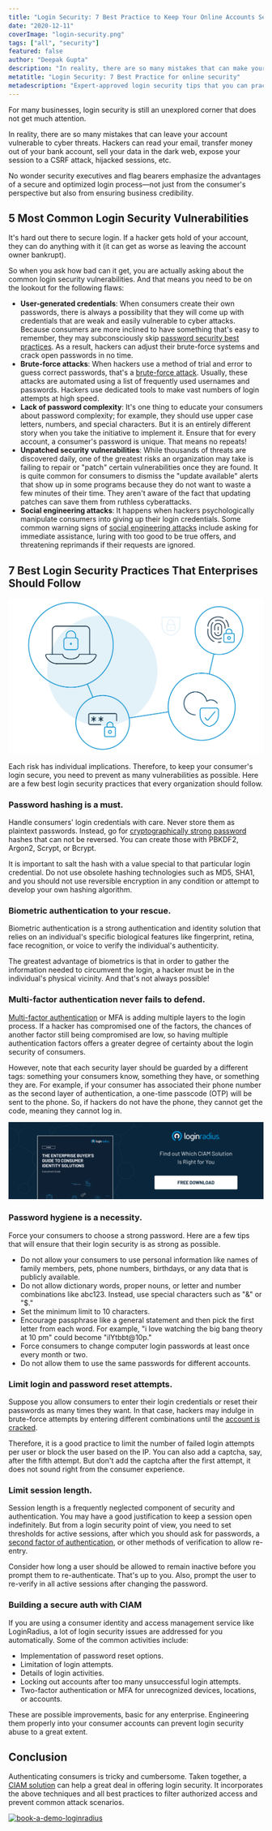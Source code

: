 ```yaml
---
title: "Login Security: 7 Best Practice to Keep Your Online Accounts Secure"
date: "2020-12-11"
coverImage: "login-security.png"
tags: ["all", "security"]
featured: false 
author: "Deepak Gupta"
description: "In reality, there are so many mistakes that can make your account vulnerable to cyber attacks. Hackers can read your email, steal money out of your bank account, or sell your data in the dark web. Therefore you need to eliminate as many vulnerabilities as possible to keep your login safe."
metatitle: "Login Security: 7 Best Practice for online security"
metadescription: "Expert-approved login security tips that you can practice to keep consumers secure online. Prevent as many vulnerabilities as possible to offer the best login security."
---
```


For many businesses, login security is still an unexplored corner that does not get much attention. 

In reality, there are so many mistakes that can leave your account vulnerable to cyber threats. Hackers can read your email, transfer money out of your bank account, sell your data in the dark web, expose your session to a CSRF attack, hijacked sessions, etc. 

No wonder security executives and flag bearers emphasize the advantages of a secure and optimized login process—not just from the consumer's perspective but also from ensuring business credibility. 


## 5 Most Common Login Security Vulnerabilities

It's hard out there to secure login. If a hacker gets hold of your account, they can do anything with it (it can get as worse as leaving the account owner bankrupt). 

So when you ask how bad can it get, you are actually asking about the common login security vulnerabilities. And that means you need to be on the lookout for the following flaws:  



*   **User-generated credentials**: When consumers create their own passwords, there is always a possibility that they will come up with credentials that are weak and easily vulnerable to cyber attacks. Because consumers are more inclined to have something that's easy to remember, they may subconsciously skip [password security best practices](https://www.loginradius.com/blog/async/password-security-best-practices-compliance/). As a result, hackers can adjust their brute-force systems and crack open passwords in no time. 
*   **Brute-force attacks**: When hackers use a method of trial and error to guess correct passwords, that's a [brute-force attack](https://www.infosecurity-magazine.com/opinions/ogin-brute-force-attacks/). Usually, these attacks are automated using a list of frequently used usernames and passwords. Hackers use dedicated tools to make vast numbers of login attempts at high speed. 
*   **Lack of password complexity**: It's one thing to educate your consumers about password complexity; for example, they should use upper case letters, numbers, and special characters. But it is an entirely different story when you take the initiative to implement it. Ensure that for every account, a consumer's password is unique. That means no repeats!
*   **Unpatched security vulnerabilities**: While thousands of threats are discovered daily, one of the greatest risks an organization may take is failing to repair or "patch" certain vulnerabilities once they are found. It is quite common for consumers to dismiss the "update available" alerts that show up in some programs because they do not want to waste a few minutes of their time. They aren't aware of the fact that updating patches can save them from ruthless cyberattacks. 
*   **Social engineering attacks**: It happens when hackers psychologically manipulate consumers into giving up their login credentials. Some common warning signs of [social engineering attacks](https://www.loginradius.com/blog/start-with-identity/2020/10/social-engineering-attacks/) include asking for immediate assistance, luring with too good to be true offers, and threatening reprimands if their requests are ignored. 


## 7 Best Login Security Practices That Enterprises Should Follow


![login-security-vulnerabilities](login-security-vulnerabilities.png)

Each risk has individual implications. Therefore, to keep your consumer's login secure, you need to prevent as many vulnerabilities as possible. Here are a few best login security practices that every organization should follow. 


### Password hashing is a must.

Handle consumers' login credentials with care. Never store them as plaintext passwords. Instead, go for [cryptographically strong password](https://www.loginradius.com/docs/infrastructure-and-security/cryptographic-hashing-algorithms/) hashes that can not be reversed. You can create those with PBKDF2, Argon2, Scrypt, or Bcrypt. 

It is important to salt the hash with a value special to that particular login credential. Do not use obsolete hashing technologies such as MD5, SHA1, and you should not use reversible encryption in any condition or attempt to develop your own hashing algorithm.


### Biometric authentication to your rescue.

Biometric authentication is a strong authentication and identity solution that relies on an individual's specific biological features like fingerprint, retina, face recognition, or voice to verify the individual's authenticity. 

The greatest advantage of biometrics is that in order to gather the information needed to circumvent the login, a hacker must be in the individual's physical vicinity. And that's not always possible!

### Multi-factor authentication never fails to defend. 

[Multi-factor authentication](https://www.loginradius.com/blog/start-with-identity/2019/06/what-is-multi-factor-authentication/) or MFA is adding multiple layers to the login process. If a hacker has compromised one of the factors, the chances of another factor still being compromised are low, so having multiple authentication factors offers a greater degree of certainty about the login security of consumers. 

However, note that each security layer should be guarded by a different tags: something your consumers know, something they have, or something they are. For example, if your consumer has associated their phone number as the second layer of authentication, a one-time passcode (OTP) will be sent to the phone. So, if hackers do not have the phone, they cannot get the code, meaning they cannot log in. 


[![enterprise-buyer-guide-to-consumer-identity](enterprise-buyer-guide-to-consumer-identity.png)](https://www.loginradius.com/resource/the-enterprise-buyers-guide-to-consumer-identity/)


### Password hygiene is a necessity. 

Force your consumers to choose a strong password. Here are a few tips that will ensure that their login security is as strong as possible.



*   Do not allow your consumers to use personal information like names of family members, pets, phone numbers, birthdays, or any data that is publicly available. 
*   Do not allow dictionary words, proper nouns, or letter and number combinations like abc123. Instead, use special characters such as "&" or "$."
*   Set the minimum limit to 10 characters.
*   Encourage passphrase like a general statement and then pick the first letter from each word. For example, "i love watching the big bang theory at 10 pm" could become "ilYtbbt@10p."
*   Force consumers to change computer login passwords at least once every month or two. 
*   Do not allow them to use the same passwords for different accounts. 


### Limit login and password reset attempts.

Suppose you allow consumers to enter their login credentials or reset their passwords as many times they want. In that case, hackers may indulge in brute-force attempts by entering different combinations until the [account is cracked](https://www.loginradius.com/blog/2019/09/prevent-credential-stuffing-attacks/). 

Therefore, it is a good practice to limit the number of failed login attempts per user or block the user based on the IP. You can also add a captcha, say, after the fifth attempt. But don't add the captcha after the first attempt, it does not sound right from the consumer experience. 


### Limit session length.

Session length is a frequently neglected component of security and authentication. You may have a good justification to keep a session open indefinitely. But from a login security point of view, you need to set thresholds for active sessions, after which you should ask for passwords, a [second factor of authentication](https://www.loginradius.com/single-sign-on/), or other methods of verification to allow re-entry. 

Consider how long a user should be allowed to remain inactive before you prompt them to re-authenticate. That's up to you. Also, prompt the user to re-verify in all active sessions after changing the password. 


### Building a secure auth with CIAM

If you are using a consumer identity and access management service like LoginRadius, a lot of login security issues are addressed for you automatically. Some of the common activities include:



*   Implementation of password reset options. 
*   Limitation of login attempts.
*   Details of login activities.
*   Locking out accounts after too many unsuccessful login attempts.
*   Two-factor authentication or MFA for unrecognized devices, locations, or accounts.

These are possible improvements, basic for any enterprise. Engineering them properly into your consumer accounts can prevent login security abuse to a great extent. 


## Conclusion

Authenticating consumers is tricky and cumbersome. Taken together, a [CIAM solution](https://www.loginradius.com/) can help a great deal in offering login security. It incorporates the above techniques and all best practices to filter authorized access and prevent common attack scenarios. 


[![book-a-demo-loginradius](book-a-demo-loginradius.png)](https://www.loginradius.com/book-a-demo/)
